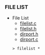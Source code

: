 ### FILE LIST
* File List
    * [filelist.c](https://github.com/csbyun-data/C-Pro/blob/main/chap03/FileList/filelist.c)
    * [filelist.h](https://github.com/csbyun-data/C-Pro/blob/main/chap03/FileList/filelist.h)
    * [dirport.h](https://github.com/csbyun-data/C-Pro/blob/main/chap03/FileList/dirport.h)
    * [dirport,c](https://github.com/csbyun-data/C-Pro/blob/main/chap03/FileList/dirport.c)  
    ```
    > filelist *
    ```
